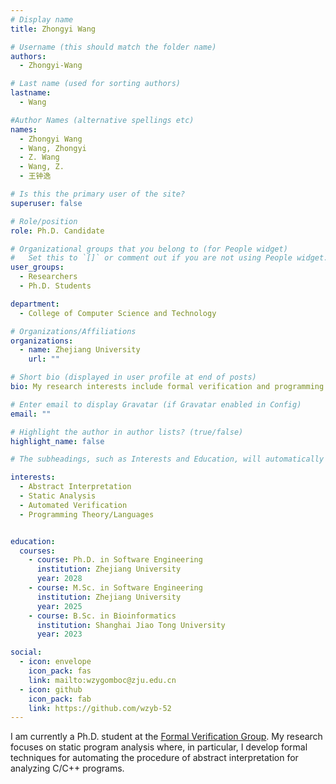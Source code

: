 ```yaml
---
# Display name
title: Zhongyi Wang

# Username (this should match the folder name)
authors:
  - Zhongyi-Wang

# Last name (used for sorting authors)
lastname:
  - Wang

#Author Names (alternative spellings etc)
names:
  - Zhongyi Wang
  - Wang, Zhongyi
  - Z. Wang
  - Wang, Z.
  - 王钟逸

# Is this the primary user of the site?
superuser: false

# Role/position
role: Ph.D. Candidate

# Organizational groups that you belong to (for People widget)
#   Set this to `[]` or comment out if you are not using People widget.
user_groups:
  - Researchers
  - Ph.D. Students

department:
  - College of Computer Science and Technology

# Organizations/Affiliations
organizations:
  - name: Zhejiang University
    url: ""

# Short bio (displayed in user profile at end of posts)
bio: My research interests include formal verification and programming analysis.

# Enter email to display Gravatar (if Gravatar enabled in Config)
email: ""

# Highlight the author in author lists? (true/false)
highlight_name: false

# The subheadings, such as Interests and Education, will automatically translate depending on the language chosen in `config.yaml`. To customize the subheading text, see the Language page in the docs.

interests:
  - Abstract Interpretation
  - Static Analysis
  - Automated Verification
  - Programming Theory/Languages


education:
  courses:
    - course: Ph.D. in Software Engineering
      institution: Zhejiang University
      year: 2028
    - course: M.Sc. in Software Engineering
      institution: Zhejiang University
      year: 2025
    - course: B.Sc. in Bioinformatics
      institution: Shanghai Jiao Tong University
      year: 2023

social:
  - icon: envelope
    icon_pack: fas
    link: mailto:wzygomboc@zju.edu.cn
  - icon: github
    icon_pack: fab
    link: https://github.com/wzyb-52
---
```


I am currently a Ph.D. student at the [Formal Verification Group](/). My research focuses on static program analysis where, in particular, I develop formal techniques for automating the procedure of abstract interpretation for analyzing C/C++ programs.

